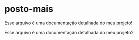 # posto-mais

Esse arquivo é uma documentação detalhada do meu projeto!


Esse arquivo é uma documentação detalhada do meu projeto2